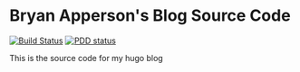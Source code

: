 # Bryan Apperson's Blog Source Code

[![Build Status](https://travis-ci.org/bryanapperson/blog.svg?branch=master)](https://travis-ci.org/bryanapperson/blog) [![PDD status](http://www.0pdd.com/svg?name=bryanapperson/blog)](http://www.0pdd.com/p?name=bryanapperson/blog)

This is the source code for my hugo blog
